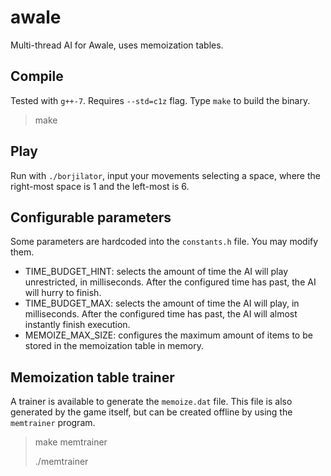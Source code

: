 # awale
Multi-thread AI for Awale, uses memoization tables.

## Compile
Tested with `g++-7`. Requires `--std=c1z` flag. Type `make` to build the binary.
> make

## Play
Run with `./borjilator`, input your movements selecting a space, where the right-most space is 1 and the left-most is 6.

## Configurable parameters
Some parameters are hardcoded into the `constants.h` file. You may modify them.

- TIME_BUDGET_HINT: selects the amount of time the AI will play unrestricted, in milliseconds. After the configured time has past, the AI will hurry to finish.
- TIME_BUDGET_MAX: selects the amount of time the AI will play, in milliseconds. After the configured time has past, the AI will almost instantly finish execution.
- MEMOIZE_MAX_SIZE: configures the maximum amount of items to be stored in the memoization table in memory.

## Memoization table trainer
A trainer is available to generate the `memoize.dat` file. This file is also generated by the game itself, but can be created offline by using the `memtrainer` program.
> make memtrainer
>
> ./memtrainer
